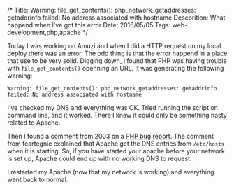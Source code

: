 /*
Title: Warning: file_get_contents(): php_network_getaddresses: getaddrinfo failed: No address associated with hostname
Descprition: What happend when I've got this error
Date: 2016/05/05
Tags: web-development,php,apache
*/

Today I was working on Amuzi and when I did a HTTP request on my local deploy
there was an error. The odd thing is that the error happend in a place that use
to be very solid. Digging down, I found that PHP was having trouble with
`file_get_contents()` openning an URL. It was generating the following warning:

```
Warning: file_get_contents(): php_network_getaddresses: getaddrinfo failed: No address associated with hostname
```

I've checked my DNS and everything was OK. Tried running the script on command
line, and it worked. There I knew it could only be something nasty related to
Apache.

Then I found a comment from 2003 on a [PHP bug report](https://bugs.php.net/bug.php?id=11058).
The comment from fcartegnie explained that Apache get the DNS entries from
`/etc/hosts` when it is starting. So, if you have started your apache before
your network is set up, Apache could end up with no working DNS to request.

I restarted my Apache (now that my network is working) and everything went back
to normal.
